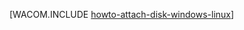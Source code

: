 <properties linkid="manage-linux-howto-attach-a-disk" urlDisplayName="Attach a disk" pageTitle="Attach a disk to a virtual machine | Azure" metaKeywords="Azure Linux virtual machine, Azure Windows virtual machine, Azure attach disk, Azure initialize disk" description="Learn how to attach a data disk to a Windows Azure virtual machine. Then initialize the disk in your Windows Server or Linux virtual machine." metaCanonical="" services="virtual-machines,storage" documentationCenter="" title="How to Attach a Data Disk to a Virtual Machine" authors="" solutions="" manager="" editor="" />





[WACOM.INCLUDE [howto-attach-disk-windows-linux](../includes/howto-attach-disk-windows-linux.md)]
